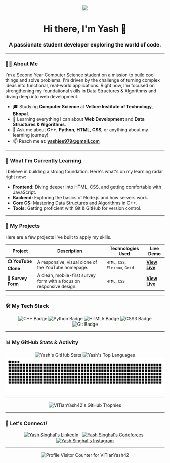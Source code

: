<div align="center">
  <img src="https://media.giphy.com/media/v1.Y2lkPTc5MGI3NjExM2Y1MDQxMGU4ZDI1Y2QxYjI3MDI0N2Y4YjNkZjY3ZDA5Y2Y1NjdmZCZlcD12MV9pbnRlcm5hbF9naWZfYnlfaWQmY3Q9Zw/RbDKaczqWovIugyJmW/giphy.gif" width="60"/>
</div>

<h1 align="center">Hi there, I'm Yash 👋</h1>
<h3 align="center">A passionate student developer exploring the world of code.</h3>

---

### 👨‍💻 About Me

I'm a Second Year Computer Science student on a mission to build cool things and solve problems. I'm driven by the challenge of turning complex ideas into functional, real-world applications. Right now, I'm focused on strengthening my foundational skills in Data Structures & Algorithms and diving deep into web development.

-   🎓 Studying **Computer Science** at **Vellore Institute of Technology, Bhopal**.
-   🌱 Learning everything I can about **Web Development** and **Data Structures & Algorithms**.
-   💬 Ask me about **C++**, **Python**, **HTML**, **CSS**, or anything about my learning journey!
-   📫 Reach me at: **yashjee979@gmail.com**

---

### 🚀 What I'm Currently Learning

I believe in building a strong foundation. Here's what's on my learning radar right now:

-   **Frontend:** Diving deeper into HTML, CSS, and getting comfortable with JavaScript.
-   **Backend:** Exploring the basics of Node.js and how servers work.
-   **Core CS:** Mastering Data Structures and Algorithms in C++.
-   **Tools:** Getting proficient with Git & GitHub for version control.

---

### 📂 My Projects

Here are a few projects I've built to apply my skills.

| Project                                                                            | Description                                                                  | Technologies Used                | Live Demo                                                              |
| ---------------------------------------------------------------------------------- | ---------------------------------------------------------------------------- | -------------------------------- | ---------------------------------------------------------------------- |
| **📺 YouTube Clone** | A responsive, visual clone of the YouTube homepage.                          | `HTML`, `CSS`, `Flexbox`, `Grid` | [**View Live**](https://youtube-clone-yash-singhal.netlify.app)        |
| **📝 Survey Form** | A clean, mobile-first survey form with a focus on responsive design.         | `HTML`, `CSS`                    | [**View Live**](https://survey-form-tried.netlify.app/) |

---

### 🛠️ My Tech Stack

<p align="center">
  <img src="https://img.shields.io/badge/C%2B%2B-00599C?style=for-the-badge&logo=c%2B%2B&logoColor=white" alt="C++ Badge"/>
  <img src="https://img.shields.io/badge/Python-3776AB?style=for-the-badge&logo=python&logoColor=white" alt="Python Badge"/>
  <img src="https://img.shields.io/badge/HTML5-E34F26?style=for-the-badge&logo=html5&logoColor=white" alt="HTML5 Badge"/>
  <img src="https://img.shields.io/badge/CSS3-1572B6?style=for-the-badge&logo=css3&logoColor=white" alt="CSS3 Badge"/>
  <img src="https://img.shields.io/badge/Git-F05032?style=for-the-badge&logo=git&logoColor=white" alt="Git Badge"/>
</p>

---

### 📊 My GitHub Stats & Activity

<div align="center">
  <img src="https://github-readme-stats.vercel.app/api?username=VITianYash42&show_icons=true&theme=tokyonight&hide_border=true&include_all_commits=true&count_private=true&cache_seconds=7200" alt="Yash's GitHub Stats" />
  <img src="https://github-readme-stats.vercel.app/api/top-langs/?username=VITianYash42&layout=compact&theme=tokyonight&hide_border=true&cache_seconds=7200" alt="Yash's Top Languages" />
</div>

<div align="center">
  <img src="https://github.com/VITianYash42/VITianYash42/blob/output/github-contribution-grid-snake.svg" alt="snake" style="max-width:100%;">
</div>

---

<p align="center">
  <img src="https://github-profile-trophy.vercel.app/?username=VITianYash42&theme=tokyonight" alt="VITianYash42's GitHub Trophies" />
</p>

---

### 🤝 Let's Connect!

<p align="center">
  <a href="https://linkedin.com/in/yashsinghal979" target="blank"><img align="center" src="https://raw.githubusercontent.com/rahuldkjain/github-profile-readme-generator/master/src/images/icons/Social/linked-in-alt.svg" alt="Yash Singhal's LinkedIn" height="30" width="40" /></a>&nbsp;&nbsp;
  <a href="https://codeforces.com/profile/YashSinghal42" target="blank"><img align="center" src="https://raw.githubusercontent.com/rahuldkjain/github-profile-readme-generator/master/src/images/icons/Social/codeforces.svg" alt="Yash Singhal's Codeforces" height="30" width="40" /></a>&nbsp;&nbsp;
  <a href="https://www.instagram.com/yeah_shhh_/" target="blank"><img align="center" src="https://raw.githubusercontent.com/rahuldkjain/github-profile-readme-generator/master/src/images/icons/Social/instagram.svg" alt="Yash Singhal's Instagram" height="30" width="40" /></a>
</p>

---

<p align="center">
  <img src="https://komarev.com/ghpvc/?username=VITianYash42&label=Profile%20Visitors&color=blueviolet&style=flat" alt="Profile Visitor Counter for VITianYash42" />
</p>
